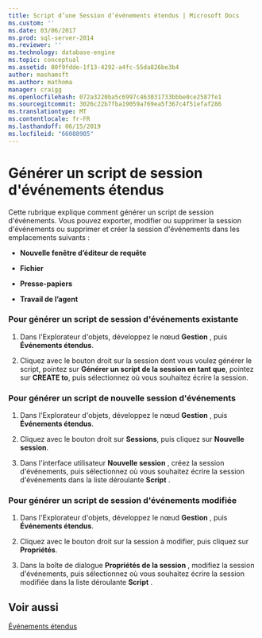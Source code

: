 ```yaml
---
title: Script d’une Session d’événements étendus | Microsoft Docs
ms.custom: ''
ms.date: 03/06/2017
ms.prod: sql-server-2014
ms.reviewer: ''
ms.technology: database-engine
ms.topic: conceptual
ms.assetid: 80f9fdde-1f13-4292-a4fc-55da826be3b4
author: mashamsft
ms.author: mathoma
manager: craigg
ms.openlocfilehash: 072a3220ba5c6997c463031733bbbe0ce2587fe1
ms.sourcegitcommit: 3026c22b7fba19059a769ea5f367c4f51efaf286
ms.translationtype: MT
ms.contentlocale: fr-FR
ms.lasthandoff: 06/15/2019
ms.locfileid: "66088905"
---
```

# <a name="script-an-extended-event-session"></a>Générer un script de session d'événements étendus
  Cette rubrique explique comment générer un script de session d'événements. Vous pouvez exporter, modifier ou supprimer la session d'événements ou supprimer et créer la session d'événements dans les emplacements suivants :  
  
-   **Nouvelle fenêtre d’éditeur de requête**  
  
-   **Fichier**  
  
-   **Presse-papiers**  
  
-   **Travail de l’agent**  
  
### <a name="to-script-an-existing-event-session"></a>Pour générer un script de session d'événements existante  
  
1.  Dans l'Explorateur d'objets, développez le nœud **Gestion** , puis **Événements étendus**.  
  
2.  Cliquez avec le bouton droit sur la session dont vous voulez générer le script, pointez sur **Générer un script de la session en tant que**, pointez sur **CREATE to**, puis sélectionnez où vous souhaitez écrire la session.  
  
### <a name="to-script-a-new-event-session"></a>Pour générer un script de nouvelle session d'événements  
  
1.  Dans l'Explorateur d'objets, développez le nœud **Gestion** , puis **Événements étendus**.  
  
2.  Cliquez avec le bouton droit sur **Sessions**, puis cliquez sur **Nouvelle session**.  
  
3.  Dans l'interface utilisateur **Nouvelle session** , créez la session d'événements, puis sélectionnez où vous souhaitez écrire la session d'événements dans la liste déroulante **Script** .  
  
### <a name="to-script-a-modified-event-session"></a>Pour générer un script de session d'événements modifiée  
  
1.  Dans l'Explorateur d'objets, développez le nœud **Gestion** , puis **Événements étendus**.  
  
2.  Cliquez avec le bouton droit sur la session à modifier, puis cliquez sur **Propriétés**.  
  
3.  Dans la boîte de dialogue **Propriétés de la session** , modifiez la session d'événements, puis sélectionnez où vous souhaitez écrire la session modifiée dans la liste déroulante **Script** .  
  
## <a name="see-also"></a>Voir aussi  
 [Événements étendus](../relational-databases/extended-events/extended-events.md)  
  
  

